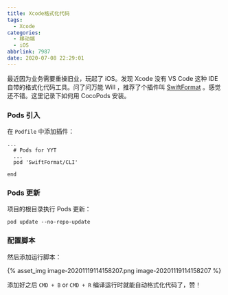 ```yaml
---
title: Xcode格式化代码
tags:
  - Xcode
categories:
  - 移动端
  - iOS
abbrlink: 7987
date: 2020-07-08 22:29:01
---
```


最近因为业务需要重操旧业，玩起了 iOS。发现 Xcode 没有 VS Code 这种 IDE 自带的格式化代码工具。问了问万能 Will ，推荐了个插件叫 [SwiftFormat](https://github.com/nicklockwood/SwiftFormat) 。感觉还不错。这里记录下如何用 CocoPods 安装。

<!-- more -->

### Pods 引入

在 `Podfile` 中添加插件：

```shell
...
  # Pods for YYT
  ...
  pod 'SwiftFormat/CLI'

end
```

### Pods 更新

项目的根目录执行 Pods 更新：

```shell
pod update --no-repo-update
```

### 配置脚本

然后添加运行脚本：

{% asset_img image-20201119114158207.png image-20201119114158207 %}

添加好之后 `CMD + B` or `CMD + R` 编译运行时就能自动格式化代码了，赞！
